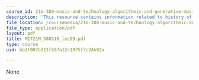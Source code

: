 ```yaml
---
course_id: 21m-380-music-and-technology-algorithmic-and-generative-music-spring-2010
description: 'This resource contains information related to history of Lejaren Hiller. '
file_location: /coursemedia/21m-380-music-and-technology-algorithmic-and-generative-music-spring-2010/bb2f007b321f597a12c1075f7c24b92a_MIT21M_380S10_lec09.pdf
file_type: application/pdf
layout: pdf
title: MIT21M_380S10_lec09.pdf
type: course
uid: bb2f007b321f597a12c1075f7c24b92a

---
```

None